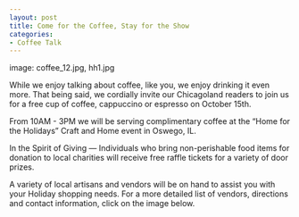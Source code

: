 ```yaml
---
layout: post
title: Come for the Coffee, Stay for the Show
categories:
- Coffee Talk
---
```

image: coffee_12.jpg, hh1.jpg

While we enjoy talking about coffee, like you, we enjoy drinking it even more. That being said, we cordially invite our Chicagoland readers to join us for a free cup of coffee, cappuccino or espresso on October 15th.

From 10AM - 3PM we will be serving complimentary coffee at the “Home for the Holidays” Craft and Home event in Oswego, IL.

In the Spirit of Giving — Individuals who bring non-perishable food items for donation to local charities will receive free raffle tickets for a variety of door prizes.

A variety of local artisans and vendors will be on hand to assist you with your Holiday shopping needs. For a more detailed list of vendors, directions and contact information, click on the image below.